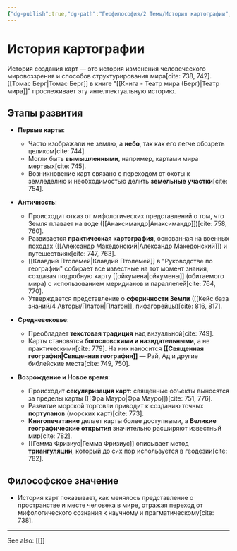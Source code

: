 ```yaml
---
{"dg-publish":true,"dg-path":"Геофилософия/2 Темы/История картографии","permalink":"/geofilosofiya/2-temy/istoriya-kartografii/"}
---
```


# История картографии

История создания карт — это история изменения человеческого мировоззрения и способов структурирования мира[cite: 738, 742]. [[Томас Берг\|Томас Берг]] в книге "[[Книга - Театр мира (Берг)\|Театр мира]]" прослеживает эту интеллектуальную историю.

## Этапы развития

- **Первые карты**:
    - Часто изображали не землю, а **небо**, так как его легче обозреть целиком[cite: 744].
    - Могли быть **вымышленными**, например, картами мира мертвых[cite: 745].
    - Возникновение карт связано с переходом от охоты к земледелию и необходимостью делить **земельные участки**[cite: 754].

- **Античность**:
    - Происходит отказ от мифологических представлений о том, что Земля плавает на воде ([[Анаксимандр\|Анаксимандр]])[cite: 758, 760].
    - Развивается **практическая картография**, основанная на военных походах ([[Александр Македонский\|Александр Македонский]]) и путешествиях[cite: 747, 763].
    - [[Клавдий Птолемей\|Клавдий Птолемей]] в "Руководстве по географии" собирает все известные на тот момент знания, создавая подробную карту [[ойкумена\|ойкумены]] (обитаемого мира) с использованием меридианов и параллелей[cite: 764, 770].
    - Утверждается представление о **сферичности Земли** ([[Кейс база знаний/4 Авторы/Платон\|Платон]], пифагорейцы)[cite: 816, 817].

- **Средневековье**:
    - Преобладает **текстовая традиция** над визуальной[cite: 749].
    - Карты становятся **богословскими и назидательными**, а не практическими[cite: 779]. На них наносится **[[Священная география\|Священная география]]** — Рай, Ад и другие библейские места[cite: 749, 750].

- **Возрождение и Новое время**:
    - Происходит **секуляризация карт**: священные объекты выносятся за пределы карты ([[Фра Мауро\|Фра Мауро]])[cite: 751, 776].
    - Развитие морской торговли приводит к созданию точных **портуланов** (морских карт)[cite: 773].
    - **Книгопечатание** делает карты более доступными, а **Великие географические открытия** значительно расширяют известный мир[cite: 782].
    - [[Гемма Фризиус\|Гемма Фризиус]] описывает метод **триангуляции**, который до сих пор используется в геодезии[cite: 782].

## Философское значение
- История карт показывает, как менялось представление о пространстве и месте человека в мире, отражая переход от мифологического сознания к научному и прагматическому[cite: 738].






---
See also:
[[]]
